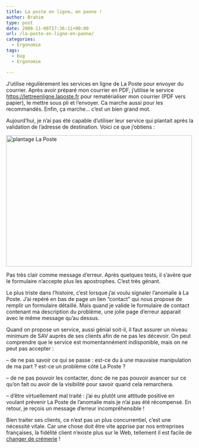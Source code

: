 ```yaml
---
title: La poste en ligne… en panne !
author: Brahim
type: post
date: 2008-11-06T17:36:11+00:00
url: /la-poste-en-ligne-en-panne/
categories:
  - Ergonomie
tags:
  - bug
  - Ergonomie

---
```

J&#8217;utilise régulièrement les services en ligne de La Poste pour envoyer du courrier. Après avoir préparé mon courrier en PDF, j&#8217;utilise le service https://lettreenligne.laposte.fr pour rematérialiser mon courrier (PDF vers papier), le mettre sous pli et l&#8217;envoyer. Ca marche aussi pour les recommandés. Enfin, ça marche&#8230; c&#8217;est un bien grand mot.

<!--more-->

Aujourd&#8217;hui, je n&#8217;ai pas été capable d&#8217;utiliser leur service qui plantait après la validation de l&#8217;adresse de destination. Voici ce que j&#8217;obtiens :

<img class="aligncenter size-full wp-image-65" title="Plantage La Poste" src="http://brahim.hamdouni.com/wp-content/uploads/2008/11/laposte-plantage.png" alt="plantage La Poste" width="500" height="353" srcset="http://brahim.hamdouni.com/wp-uploads/2008/11/laposte-plantage.png 614w, http://brahim.hamdouni.com/wp-uploads/2008/11/laposte-plantage-300x212.png 300w" sizes="(max-width: 500px) 100vw, 500px" />

Pas très clair comme message d&#8217;erreur. Après quelques tests, il s&#8217;avère que le formulaire n&#8217;accepte plus les apostrophes. C&#8217;est très génant.

Le plus triste dans l&#8217;histoire, c&#8217;est lorsque j&#8217;ai voulu signaler l&#8217;anomalie à La Poste. J&#8217;ai repéré en bas de page un lien &#8220;contact&#8221; qui nous propose de remplir un formulaire détaillé. Mais quand je valide le formulaire de contact contenant ma description du problème, une jolie page d&#8217;erreur apparait avec le même message qu&#8217;au dessus.

Quand on propose un service, aussi génial soit-il, il faut assurer un niveau minimum de SAV auprès de ses clients afin de ne pas les décevoir. On peut comprendre que le service est momentannément indisponible, mais on ne peut pas accepter :

&#8211; de ne pas savoir ce qui se passe : est-ce du à une mauvaise manipulation de ma part ? est-ce un problème côté La Poste ?

&#8211; de ne pas pouvoir les contacter, donc de ne pas pouvoir avancer sur ce qu&#8217;on fait ou avoir de la visibilité pour savoir quand cela remarchera.

&#8211; d&#8217;être virtuellement mal traité : j&#8217;ai eu plutôt une attitude positive en voulant prévenir La Poste de l&#8217;anomalie mais je n&#8217;ai pas été récompensé. En retour, je reçois un message d&#8217;erreur incompréhensible !

Bien traiter ses clients, ce n&#8217;est pas un plus concurrentiel, c&#8217;est une nécessité vitale. Car une chose doit être vite apprise par nos entreprises françaises, la fidélité client n&#8217;existe plus sur le Web, tellement il est facile de <a title="Comment ça marche le courrier par Internet" href="http://www.commentcamarche.net/faq/sujet-9715-le-courrier-par-internet" target="_blank">changer de crémerie</a> !